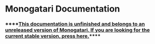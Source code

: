 # Monogatari Documentation

### \*\*\*\*[**This documentation is unfinished and belongs to an unreleased version of Monogatari. If you are looking for the current stable version, press here.**](https://monogatari.io/documentation)\*\*\*\*













